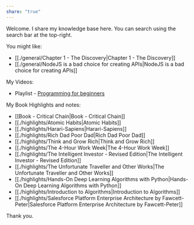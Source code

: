 ```yaml
---
share: "true"
---
```


Welcome. I share my knowledge base here. You can search using the search bar at the top-right. 

You might like:
- [[./general/Chapter 1 - The Discovery|Chapter 1 - The Discovery]]
- [[./general/NodeJS is a bad choice for creating APIs|NodeJS is a bad choice for creating APIs]]

My Videos: 
- Playlist - [Programming for beginners](https://www.youtube.com/playlist?list=PLsYYKno-jo0J0xP1sNZeYC4Zn-Qg2H-pM)

My Book Highlights and notes:
- [[Book - Critical Chain|Book - Critical Chain]]
- [[./highlights/Atomic Habits|Atomic Habits]]
- [[./highlights/Harari-Sapiens|Harari-Sapiens]]
- [[./highlights/Rich Dad Poor Dad|Rich Dad Poor Dad]]
- [[./highlights/Think and Grow Rich|Think and Grow Rich]]
- [[./highlights/The 4-Hour Work Week|The 4-Hour Work Week]]
- [[./highlights/The Intelligent Investor - Revised Edition|The Intelligent Investor - Revised Edition]]
- [[./highlights/The Unfortunate Traveller and Other Works|The Unfortunate Traveller and Other Works]]
- [[./highlights/Hands-On Deep Learning Algorithms with Python|Hands-On Deep Learning Algorithms with Python]]
- [[./highlights/Introduction to Algorithms|Introduction to Algorithms]]
- [[./highlights/Salesforce Platform Enterprise Architecture by Fawcett-Peter|Salesforce Platform Enterprise Architecture by Fawcett-Peter]]

Thank you. 